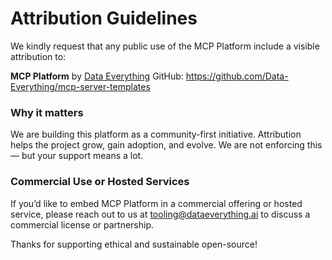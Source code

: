 # Attribution Guidelines

We kindly request that any public use of the MCP Platform include a visible attribution to:

**MCP Platform** by [Data Everything](https://mcp-platform.dataeverything.io)
GitHub: https://github.com/Data-Everything/mcp-server-templates

### Why it matters

We are building this platform as a community-first initiative. Attribution helps the project grow, gain adoption, and evolve. We are not enforcing this — but your support means a lot.

### Commercial Use or Hosted Services

If you’d like to embed MCP Platform in a commercial offering or hosted service, please reach out to us at [tooling@dataeverything.ai](mailto:tooling@dataeverything.ai) to discuss a commercial license or partnership.

Thanks for supporting ethical and sustainable open-source!
